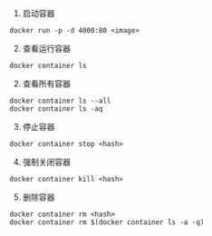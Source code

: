 1. 启动容器
```
docker run -p -d 4000:80 <image>
```

2. 查看运行容器
```
docker container ls
```

2. 查看所有容器
```
docker container ls --all
docker container ls -aq
```

3. 停止容器
```
docker container stop <hash>
```

4. 强制关闭容器
```
docker container kill <hash>
```

5. 删除容器
```
docker container rm <hash>
docker container rm $(docker container ls -a -q)
```
